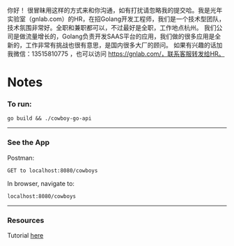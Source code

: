 你好！
很冒昧用这样的方式来和你沟通，如有打扰请忽略我的提交哈。我是光年实验室（gnlab.com）的HR，在招Golang开发工程师，我们是一个技术型团队，技术氛围非常好。全职和兼职都可以，不过最好是全职，工作地点杭州。
我们公司是做流量增长的，Golang负责开发SAAS平台的应用，我们做的很多应用是全新的，工作非常有挑战也很有意思，是国内很多大厂的顾问。
如果有兴趣的话加我微信：13515810775  ，也可以访问 https://gnlab.com/，联系客服转发给HR。

# Notes


### To run: 

```
go build && ./cowboy-go-api
```

---

### See the App

Postman: 

```
GET to localhost:8080/cowboys
```

In browser, navigate to: 
```
localhost:8080/cowboys
```


---


### Resources

Tutorial [here](https://www.codementor.io/codehakase/building-a-restful-api-with-golang-a6yivzqdo)
